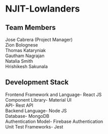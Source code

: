 # NJIT-Lowlanders
## Team Members
Jose Cabrera (Project Manager)
<br/>Zion Bolognese
<br/>Thomas Kataryniak
<br/>Gautham Nagrajan
<br/>Natalia Smith
<br/>Hrishikesh Sakunala


## Development Stack
Frontend Framework and Language-  React JS
<br/>Component Library-           Material UI
<br/>API-                         Rest API
<br/>Backend Language-            Node JS
<br/>Database-                    MongoDB
<br/>Authentication Model-        Firebase Authentication
<br/>Unit Test Frameworks-        Jest



